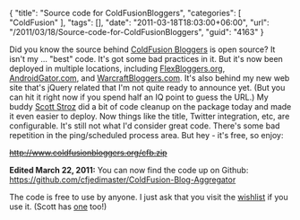 {
	"title": "Source code for ColdFusionBloggers",
	"categories": [
		"ColdFusion"
	],
	"tags": [],
	"date": "2011-03-18T18:03:00+06:00",
	"url": "/2011/03/18/Source-code-for-ColdFusionBloggers",
	"guid": "4163"
}

Did you know the source behind <a href="http://www.coldfusionbloggers.org">ColdFusion Bloggers</a> is open source? It isn't my ... "best" code. It's got some bad practices in it. But it's now been deployed in multiple locations, including <a href="http://flexbloggers.org/">FlexBloggers.org</a>, <a href="http://www.androidgator.com">AndroidGator.com</a>, and <a href="http://www.warcraftbloggers.com">WarcraftBloggers.com</a>.  It's also behind my new web site that's jQuery related that I'm not quite ready to announce yet. (But you can hit it right now if you spend half an IQ point to guess the URL.) My buddy <a href="http://www.boyzoid.com">Scott Stroz</a> did a bit of code cleanup on the package today and made it even easier to deploy. Now things like the title, Twitter integration, etc, are configurable. It's still not what I'd consider great code. There's some bad repetition in the ping/scheduled process area. But hey - it's free, so enjoy:

<strike>http://www.coldfusionbloggers.org/cfb.zip</strike>

<b>Edited March 22, 2011:</b> You can now find the code up on Github: <a href="https://github.com/cfjedimaster/ColdFusion-Blog-Aggregator">https://github.com/cfjedimaster/ColdFusion-Blog-Aggregator</a>

The code is free to use by anyone. I just ask that you visit the <a href="http://www.amazon.com/o/registry/2TCL1D08EZEYE">wishlist</a> if you use it. (Scott has <a href="http://www.amazon.com/gp/registry/wishlist/3OQX89CUTAV1X">one</a> too!)